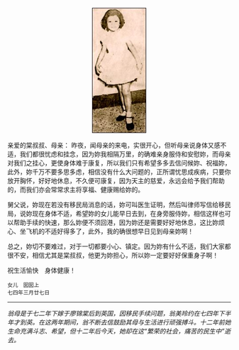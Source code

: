  <center>

![翁美玲](../../img/letter/4.jpg)

 </center>

亲爱的棠叔叔、母亲：
昨夜，闻母亲的来电，实很开心，但听母亲说身体又感不适，我们都很忧虑和挂念，因为妳我相隔万里，的确难亲身服侍和安慰妳，而母亲对我们之挂心，更使身体难于康复，所以我们只有希望多多去信问候妳、祝福妳，此外，妳千万不要多思多虑，相信没有什么大问题的，正所谓忧思成疾病，只要你放开胸怀，好好地休息，不久便可康复，因为天主的慈爱，永远会给予我们帮助的，而我们亦会常常求主将享福、健康赐给妳的。

舅父说，妳现在若没有移民局消息的话，妳可叫医生证明，然后叫律师写信给移民局，说妳现在身体不适，希望妳的女儿能早日去到，在身旁服侍妳，相信这样也可以帮助手续的快速，那么妳便不须回港，因为妳还是需要好好地休息，这比妳烦心、坐飞机的不适好得多了，此外，我的确很想早日见到母亲妳啊！

总之，妳切不要难过，对于一切都要小心、镇定。因为妳有什么不适，我们大家都很不安，相信尤其是棠叔叔，他更为妳担心，所以妳一定要好好保重身子啊！

祝生活愉快　身体健康！

    女儿　囡囡上
    七四年三月廿七日

---------------------

*翁母是于七二年下嫁于廖锦棠后到英国，因移民手续问题，翁美玲约在七四年下半年才到英。在这两年期间，翁不断去信鼓励其母与生活进行顽强搏斗。十二年前她生命充满斗志、希望，但十二年后今天，她却在这“繁荣的社会，痛苦的民生中”逝去。*